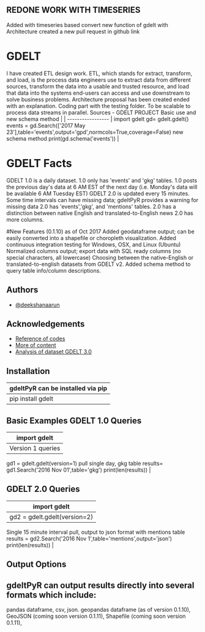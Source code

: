 ## REDONE WORK WITH TIMESERIES
Added with timeseries based convert
new function of gdelt with Architecture
created a new pull request in github link




# GDELT

I have created ETL design work.
ETL, which stands for extract, transform, and load, is the process data engineers use to extract data from different sources, transform the data into a usable and trusted resource, and load that data into the systems end-users can access and use downstream to solve business problems.
Architecture proposal has been created ended with an explanation.
Coding part with the testing folder.
To be scalable to process data streams in parallel.
Sources - GDELT PROJECT
   Basic use and new schema method                                                                       |
| ----------------- 
| import gdelt
gd= gdelt.gdelt()
events = gd.Search(['2017 May 23'],table='events',output='gpd',normcols=True,coverage=False)
new schema method
print(gd.schema('events')) | 

# GDELT Facts
GDELT 1.0 is a daily dataset.
1.0 only has 'events' and 'gkg' tables.
1.0 posts the previous day's data at 6 AM EST of the next day (i.e. Monday's data will be available 6 AM Tuesday EST)
GDELT 2.0 is updated every 15 minutes.
Some time intervals can have missing data; gdeltPyR provides a warning for missing data
2.0 has 'events','gkg', and 'mentions' tables.
2.0 has a distinction between native English and translated-to-English news
2.0 has more columns.


#New Features (0.1.10) as of Oct 2017
Added geodataframe output; can be easily converted into a shapefile or choropleth visualization.
Added continuous integration testing for Windows, OSX, and Linux (Ubuntu)
Normalized columns output; export data with SQL ready columns (no special characters, all lowercase)
Choosing between the native-English or translated-to-english datasets from GDELT v2.
Added schema method to query table info/column descriptions.

## Authors

- [@deekshanaarun](https://github.com/deekarun123/)

  
## Acknowledgements

 - [Reference of codes](https://www.gdeltproject.org/)
 - [More of content](https://www.gdeltproject.org/data.html)
 - [Analysis of dataset GDELT 3.0](https://blog.gdeltproject.org/gdelt-3-0-coming-soon/)

  ## Installation

|     gdeltPyR can be installed via pip                                                                       |
-------------------------------------- |
| pip install gdelt | 



## Basic Examples  GDELT 1.0 Queries
|     import gdelt                                                                       |
-------------------------------------- |
|Version 1 queries
gd1 = gdelt.gdelt(version=1)
pull single day, gkg table
results= gd1.Search('2016 Nov 01',table='gkg')
print(len(results))
 | 

## GDELT 2.0 Queries

|     import gdelt                                                                       |
-------------------------------------- |
|gd2 = gdelt.gdelt(version=2)
Single 15 minute interval pull, output to json format with mentions table
results = gd2.Search('2016 Nov 1',table='mentions',output='json')
print(len(results))
| 

## Output Options
## gdeltPyR can output results directly into several formats which include:

pandas dataframe,
csv,
json.
geopandas dataframe (as of version 0.1.10),
GeoJSON (coming soon version 0.1.11),
Shapefile (coming soon version 0.1.11),